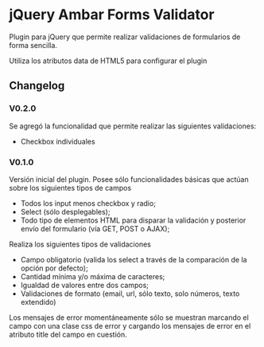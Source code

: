 # jQuery Ambar Forms Validator

Plugin para jQuery que permite realizar validaciones de formularios de forma sencilla.

Utiliza los atributos data de HTML5 para configurar el plugin

## Changelog

### V0.2.0
Se agregó la funcionalidad que permite realizar las siguientes validaciones:

+ Checkbox individuales

### V0.1.0
Versión inicial del plugin. Posee sólo funcionalidades básicas que actúan sobre los siguientes tipos de campos

+ Todos los input menos checkbox y radio;
+ Select (sólo desplegables);
+ Todo tipo de elementos HTML para disparar la validación y posterior envío del formulario (vía GET, POST o AJAX);

Realiza los siguientes tipos de validaciones

+ Campo obligatorio (valida los select a través de la comparación de la opción por defecto);
+ Cantidad mínima y/o máxima de caracteres;
+ Igualdad de valores entre dos campos;
+ Validaciones de formato (email, url, sólo texto, solo números, texto extendido)

Los mensajes de error momentáneamente sólo se muestran marcando el campo con una clase css de error y cargando los mensajes de error en el atributo title del campo en cuestión.